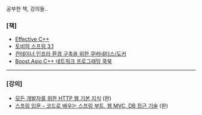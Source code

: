 공부한 책, 강의들..

### [책]
- [Effective C++](./book/effective_cpp)
- [토비의 스프링 3.1](./book/toby_spring_3_1)
- [컨테이너 인프라 환경 구축을 위한 쿠버네티스/도커](./book/k8s_1)
- [Boost.Asio C++ 네트워크 프로그래밍 쿡북](./book/boost)
---
### [강의]

- [모든 개발자를 위한 HTTP 웹 기본 지식](https://www.inflearn.com/course/http-%EC%9B%B9-%EB%84%A4%ED%8A%B8%EC%9B%8C%ED%81%AC/dashboard) (완)
- [스프링 입문 - 코드로 배우는 스프링 부트, 웹 MVC, DB 접근 기술](https://www.inflearn.com/course/%EC%8A%A4%ED%94%84%EB%A7%81-%EC%9E%85%EB%AC%B8-%EC%8A%A4%ED%94%84%EB%A7%81%EB%B6%80%ED%8A%B8/dashboard) (완)
